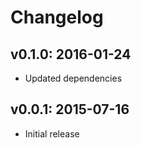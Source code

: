 # Changelog

## v0.1.0: 2016-01-24

- Updated dependencies

## v0.0.1: 2015-07-16

- Initial release
